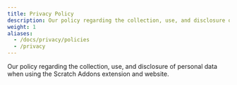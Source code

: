 ```yaml
---
title: Privacy Policy
description: Our policy regarding the collection, use, and disclosure of personal data when using the Scratch Addons extension and website.
weight: 1
aliases:
  - /docs/privacy/policies
  - /privacy
---
```


Our policy regarding the collection, use, and disclosure of personal data when using the Scratch Addons extension and website.